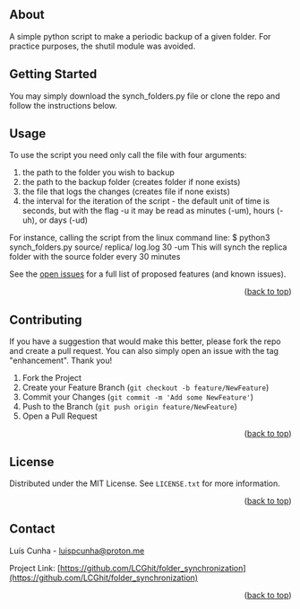 <!-- ABOUT -->
## About

A simple python script to make a periodic backup of a given folder. For practice purposes, the shutil module was avoided.


<!-- GETTING STARTED -->
## Getting Started

You may simply download the synch_folders.py file or clone the repo and follow the instructions below.



<!-- USAGE EXAMPLES -->
## Usage

To use the script you need only call the file with four arguments:
1) the path to the folder you wish to backup
2) the path to the backup folder (creates folder if none exists)
3) the file that logs the changes (creates file if none exists)
4) the interval for the iteration of the script - the default unit of time is seconds, but with the flag -u it may be read as minutes (-um), hours (-uh), or days (-ud)

For instance, calling the script from the linux command line: $ python3 synch_folders.py source/ replica/ log.log 30 -um
This will synch the replica folder with the source folder every 30 minutes

See the [open issues](https://github.com/LCGhit/folder_synchronization/issues) for a full list of proposed features (and known issues).

<p align="right">(<a href="#readme-top">back to top</a>)</p>



<!-- CONTRIBUTING -->
## Contributing

If you have a suggestion that would make this better, please fork the repo and create a pull request. You can also simply open an issue with the tag "enhancement".
Thank you!

1. Fork the Project
2. Create your Feature Branch (`git checkout -b feature/NewFeature`)
3. Commit your Changes (`git commit -m 'Add some NewFeature'`)
4. Push to the Branch (`git push origin feature/NewFeature`)
5. Open a Pull Request

<p align="right">(<a href="#readme-top">back to top</a>)</p>



<!-- LICENSE -->
## License

Distributed under the MIT License. See `LICENSE.txt` for more information.

<p align="right">(<a href="#readme-top">back to top</a>)</p>



<!-- CONTACT -->
## Contact

Luís Cunha - luispcunha@proton.me

Project Link: [https://github.com/LCGhit/folder_synchronization](https://github.com/LCGhit/folder_synchronization)

<p align="right">(<a href="#readme-top">back to top</a>)</p>

